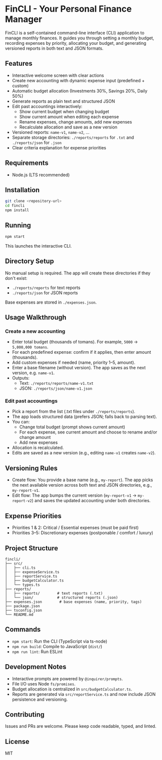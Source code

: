 # FinCLI - Your Personal Finance Manager

FinCLI is a self-contained command-line interface (CLI) application to manage monthly finances. It guides you through setting a monthly budget, recording expenses by priority, allocating your budget, and generating versioned reports in both text and JSON formats.

## Features

- Interactive welcome screen with clear actions
- Create new accounting with dynamic expense input (predefined + custom)
- Automatic budget allocation (Investments 30%, Savings 20%, Daily 50%)
- Generate reports as plain text and structured JSON
- Edit past accountings interactively:
  - Show current budget when changing budget
  - Show current amount when editing each expense
  - Rename expenses, change amounts, add new expenses
  - Recalculate allocation and save as a new version
- Versioned reports: `name-v1`, `name-v2`, ...
- Separate storage directories: `./reports/reports` for `.txt` and `./reports/json` for `.json`
- Clear criteria explanation for expense priorities

## Requirements

- Node.js (LTS recommended)

## Installation

```bash
git clone <repository-url>
cd fincli
npm install
```

## Running

```bash
npm start
```

This launches the interactive CLI.

## Directory Setup

No manual setup is required. The app will create these directories if they don't exist:

- `./reports/reports` for text reports
- `./reports/json` for JSON reports

Base expenses are stored in `./expenses.json`.

## Usage Walkthrough

### Create a new accounting

- Enter total budget (thousands of tomans). For example, `5000` → `5,000,000 tomans`.
- For each predefined expense: confirm if it applies, then enter amount (thousands).
- Add custom expenses if needed (name, priority 1–5, amount).
- Enter a base filename (without version). The app saves as the next version, e.g. `name-v1`.
- Outputs:
  - Text: `./reports/reports/name-v1.txt`
  - JSON: `./reports/json/name-v1.json`

### Edit past accountings

- Pick a report from the list (.txt files under `./reports/reports`).
- The app loads structured data (prefers JSON; falls back to parsing text).
- You can:
  - Change total budget (prompt shows current amount)
  - For each expense, see current amount and choose to rename and/or change amount
  - Add new expenses
- Allocation is recalculated.
- Edits are saved as a new version (e.g., editing `name-v1` creates `name-v2`).

## Versioning Rules

- Create flow: You provide a base name (e.g., `my-report`). The app picks the next available version across both text and JSON directories, e.g., `my-report-v1`.
- Edit flow: The app bumps the current version (`my-report-v1` → `my-report-v2`) and saves the updated accounting under both directories.

## Expense Priorities

- Priorities 1 & 2: Critical / Essential expenses (must be paid first)
- Priorities 3–5: Discretionary expenses (postponable / comfort / luxury)

## Project Structure

```
fincli/
├── src/
│   ├── cli.ts
│   ├── expenseService.ts
│   ├── reportService.ts
│   ├── budgetCalculator.ts
│   └── types.ts
├── reports/
│   ├── reports/        # text reports (.txt)
│   └── json/           # structured reports (.json)
├── expenses.json        # base expenses (name, priority, tags)
├── package.json
├── tsconfig.json
└── README.md
```

## Commands

- `npm start`: Run the CLI (TypeScript via ts-node)
- `npm run build`: Compile to JavaScript (`dist/`)
- `npm run lint`: Run ESLint

## Development Notes

- Interactive prompts are powered by `@inquirer/prompts`.
- File I/O uses Node `fs/promises`.
- Budget allocation is centralized in `src/budgetCalculator.ts`.
- Reports are generated via `src/reportService.ts` and now include JSON persistence and versioning.

## Contributing

Issues and PRs are welcome. Please keep code readable, typed, and linted.

## License

MIT

